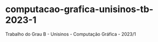 # computacao-grafica-unisinos-tb-2023-1
Trabalho do Grau B - Unisinos - Computação Gráfica - 2023/1

